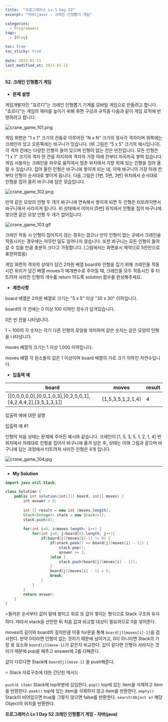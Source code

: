 ```yaml
---
title:  "프로그래머스 Lv.1 Day 52"
excerpt: "자바(java) - 크레인 인형뽑기 게임"

categories:
  - Programmers
tags:
  - [Blog]

toc: true
toc_sticky: true
 
date: 2023-01-11
last_modified_at: 2023-01-11
---
```


#### 52. 크레인 인형뽑기 게임

- **문제 설명** 

게임개발자인 "죠르디"는 크레인 인형뽑기 기계를 모바일 게임으로 만들려고 합니다.
"죠르디"는 게임의 재미를 높이기 위해 화면 구성과 규칙을 다음과 같이 게임 로직에 반영하려고 합니다.

<p><img src="https://grepp-programmers.s3.ap-northeast-2.amazonaws.com/files/production/69f1cd36-09f4-4435-8363-b71a650f7448/crane_game_101.png" title="" alt="crane_game_101.png"></p>

게임 화면은 "1 x 1" 크기의 칸들로 이루어진 "N x N" 크기의 정사각 격자이며 위쪽에는 크레인이 있고 오른쪽에는 바구니가 있습니다. (위 그림은 "5 x 5" 크기의 예시입니다). 각 격자 칸에는 다양한 인형이 들어 있으며 인형이 없는 칸은 빈칸입니다. 모든 인형은 "1 x 1" 크기의 격자 한 칸을 차지하며 격자의 가장 아래 칸부터 차곡차곡 쌓여 있습니다. 게임 사용자는 크레인을 좌우로 움직여서 멈춘 위치에서 가장 위에 있는 인형을 집어 올릴 수 있습니다. 집어 올린 인형은 바구니에 쌓이게 되는 데, 이때 바구니의 가장 아래 칸부터 인형이 순서대로 쌓이게 됩니다. 다음 그림은 [1번, 5번, 3번] 위치에서 순서대로 인형을 집어 올려 바구니에 담은 모습입니다.

<p><img src="https://grepp-programmers.s3.ap-northeast-2.amazonaws.com/files/production/638e2162-b1e4-4bbb-b0d7-62d31e97d75c/crane_game_102.png" title="" alt="crane_game_102.png"></p>

만약 같은 모양의 인형 두 개가 바구니에 연속해서 쌓이게 되면 두 인형은 터뜨려지면서 바구니에서 사라지게 됩니다. 위 상태에서 이어서 [5번] 위치에서 인형을 집어 바구니에 쌓으면 같은 모양 인형 두 개가 없어집니다.

<p><img src="https://grepp-programmers.s3.ap-northeast-2.amazonaws.com/files/production/8569d736-091e-4771-b2d3-7a6e95a20c22/crane_game_103.gif" title="" alt="crane_game_103.gif"></p>

크레인 작동 시 인형이 집어지지 않는 경우는 없으나 만약 인형이 없는 곳에서 크레인을 작동시키는 경우에는 아무런 일도 일어나지 않습니다. 또한 바구니는 모든 인형이 들어갈 수 있을 만큼 충분히 크다고 가정합니다. (그림에서는 화면표시 제약으로 5칸만으로 표현하였음)

게임 화면의 격자의 상태가 담긴 2차원 배열 board와 인형을 집기 위해 크레인을 작동시킨 위치가 담긴 배열 moves가 매개변수로 주어질 때, 크레인을 모두 작동시킨 후 터트려져 사라진 인형의 개수를 return 하도록 solution 함수를 완성해주세요.


- **제한사항**

board 배열은 2차원 배열로 크기는 "5 x 5" 이상 "30 x 30" 이하입니다.

board의 각 칸에는 0 이상 100 이하인 정수가 담겨있습니다.

0은 빈 칸을 나타냅니다.

1 ~ 100의 각 숫자는 각기 다른 인형의 모양을 의미하며 같은 숫자는 같은 모양의 
인형을 나타냅니다.

moves 배열의 크기는 1 이상 1,000 이하입니다.

moves 배열 각 원소들의 값은 1 이상이며 board 배열의 가로 크기 이하인 자연수입니다.

- **입출력 예**

<table class="table">
        <thead><tr>
<th>board</th>
<th>moves</th>
<th>result</th>
</tr>
</thead>
        <tbody><tr>
<td>[[0,0,0,0,0],[0,0,1,0,3],[0,2,5,0,1],[4,2,4,4,2],[3,5,1,3,1]]</td>
<td>[1,5,3,5,1,2,1,4]</td>
<td>4</td>
</tr>
</tbody>
      </table>

입출력 예에 대한 설명

입출력 예 #1

인형의 처음 상태는 문제에 주어진 예시와 같습니다. 크레인이 [1, 5, 3, 5, 1, 2, 1, 4] 번 위치에서 차례대로 인형을 집어서 바구니에 옮겨 담은 후, 상태는 아래 그림과 같으며 바구니에 담는 과정에서 터트려져 사라진 인형은 4개 입니다.

<p><img src="https://grepp-programmers.s3.ap-northeast-2.amazonaws.com/files/production/bb0f59c7-6b72-485a-8302-217fe53ea88f/crane_game_104.jpg" title="" alt="crane_game_104.jpg"></p>

---

- **My Solution**

```java
import java.util.Stack;

class Solution {
    public int solution(int[][] board, int[] moves) {
        int answer = 0;
        
        int [] result = new int [moves.length];
        Stack<Integer> stack = new Stack<>();
        stack.push(0);
        
        for(int i=0; i<moves.length; i++) {
            for(int j=0; j<board[0].length; j++){
                if(board[j][moves[i]-1] != 0) {
                    if(stack.peek() == board[j][moves[i] - 1]) {
                        stack.pop();
                        answer += 2;
                    }else {
                        stack.push(board[j][moves[i] - 1]);
                    }
                    board[j][moves[i] - 1] = 0;
                    break;
                }
            }
        }
        return answer;
    }
}
```

⭐들어온 순서부터 값이 밑에 쌓이고 위로 또 값이 쌓이는 형식으로 Stack 구조와 유사하다. 따라서 stack을 선언한 뒤 처음 값과 비교할 대상이 필요하므로 0을 넣어준다.

moves의 길이와 board의 길이만큼 이중 for문을 통해 `board[j][moves[i]-1]`을 검사한다. 만약 0이라면 인형이 없는 것이기 때문에 넘어가고, 0이 아니라면 Stack의 가장 윗 요소와 `board[j][move-1]`가 같은지 비교한다. 값이 같다면 인형이 사라지는 것이기 때문에 pop을 해주고 answer에 2를 더해준다.

값이 다르다면 Stack에 `board[j][move-1]` 을 push해준다.

⭐ Stack 자료구조에 대한 간단한 메서드

`push(E item)` Stack에 top부분에 삽입한다.
`pop()` top에 있는 item을 삭제하고 item을 반환한다.
`peek()` top에 있는 item을 삭제하지 않고 item을 반환한다.
`empty()` Stack이 비어있으면 true를 그렇지 않으면 false를 반환한다.
`search(Object o)` 해당 Object의 위치를 반환한다.


**프로그래머스 Lv.1 Day 52 크레인 인형뽑기 게임 - 자바(java)**